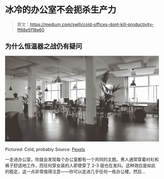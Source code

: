 # 冰冷的办公室不会扼杀生产力

> 原文：<https://medium.com/swlh/cold-offices-dont-kill-productivity-ff68e5f18e60>

## 为什么恒温器之战仍有疑问

![](img/48796232d66fac521c5d9f5c0b06843b.png)

Pictured: Cold, probably Source: [Pexels](https://www.pexels.com/photo/architectural-design-architecture-ceiling-chairs-380768/)

一走进办公室，你就会发现每个办公室都有一个共同的主题。男人通常穿着衬衫和裤子舒适地工作，而任何穿女装的人即使穿了 2-3 层也在发抖。这种效应是如此的稳定，这一点非常值得注意——你可以走进几乎任何一栋办公楼，然后…